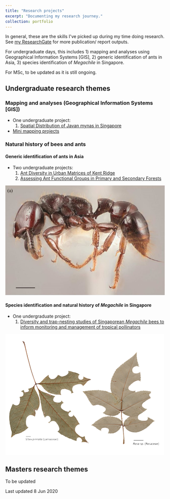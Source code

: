 ```yaml
---
title: "Research projects"
excerpt: "Documenting my research journey."
collection: portfolio
---
```


In general, these are the skills I've picked up during my time doing research. See [my ResearchGate](https://www.researchgate.net/profile/Eunice_Soh2/research) for more publication/ report outputs.

For undergraduate days, this includes 1) mapping and analyses using Geographical Information Systems [GIS], 2) generic identification of ants in Asia, 3) species identification of *Megachile* in Singapore. 

For MSc, to be updated as it is still ongoing.

## Undergraduate research themes

### Mapping and analyses (Geographical Information Systems [GIS])

- One undergraduate project:
  1. [Spatial Distribution of Javan mynas in Singapore](https://www.researchgate.net/publication/277554540_Spatial_Distribution_of_Javan_mynas_in_Singapore)
- [Mini mapping projects](https://eunice.carbonmade.com/projects/4842799)

### Natural history of bees and ants

#### Generic identification of ants in Asia

- Two undergraduate projects:
    1. [Ant Diversity in Urban Matrices of Kent Ridge](https://www.researchgate.net/publication/277554411_Ant_Diversity_in_Urban_Matrices_of_Kent_Ridge)
    2. [Assessing Ant Functional Groups in Primary and Secondary Forests](https://www.researchgate.net/publication/277554429_Assessing_Ant_Functional_Groups_in_Primary_and_Secondary_Forests)

![Ant paper](/images/portfolio3-ant.png)

#### Species identification and natural history of *Megachile* in Singapore

- One undergraduate project:
  1. [Diversity and trap-nesting studies of Singaporean *Megachile* bees to inform monitoring and management of tropical pollinators](https://www.researchgate.net/publication/277554477_Diversity_and_trap-nesting_studies_of_Singaporean_Megachile_bees_to_inform_monitoring_and_management_of_tropical_pollinators)

![Leaf paper](/images/portfolio3-leaf.png)

## Masters research themes

To be updated


Last updated 8 Jun 2020
